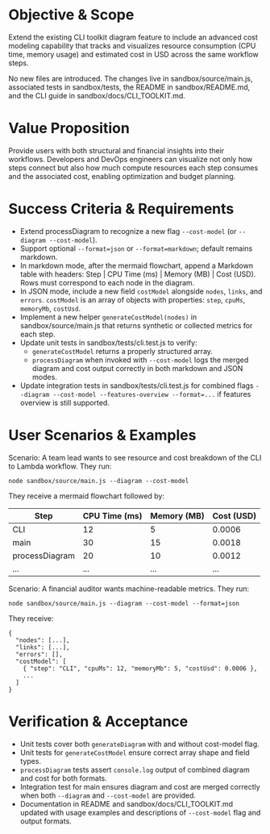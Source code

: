 # Objective & Scope

Extend the existing CLI toolkit diagram feature to include an advanced cost modeling capability that tracks and visualizes resource consumption (CPU time, memory usage) and estimated cost in USD across the same workflow steps.

No new files are introduced. The changes live in sandbox/source/main.js, associated tests in sandbox/tests, the README in sandbox/README.md, and the CLI guide in sandbox/docs/CLI_TOOLKIT.md.

# Value Proposition

Provide users with both structural and financial insights into their workflows. Developers and DevOps engineers can visualize not only how steps connect but also how much compute resources each step consumes and the associated cost, enabling optimization and budget planning.

# Success Criteria & Requirements

- Extend processDiagram to recognize a new flag `--cost-model` (or `--diagram --cost-model`).  
- Support optional `--format=json` or `--format=markdown`; default remains markdown.  
- In markdown mode, after the mermaid flowchart, append a Markdown table with headers: Step | CPU Time (ms) | Memory (MB) | Cost (USD).  Rows must correspond to each node in the diagram.  
- In JSON mode, include a new field `costModel` alongside `nodes`, `links`, and `errors`.  `costModel` is an array of objects with properties: `step`, `cpuMs`, `memoryMb`, `costUsd`.  
- Implement a new helper `generateCostModel(nodes)` in sandbox/source/main.js that returns synthetic or collected metrics for each step.  
- Update unit tests in sandbox/tests/cli.test.js to verify:  
  - `generateCostModel` returns a properly structured array.  
  - `processDiagram` when invoked with `--cost-model` logs the merged diagram and cost output correctly in both markdown and JSON modes.  
- Update integration tests in sandbox/tests/cli.test.js for combined flags `--diagram --cost-model --features-overview --format=...` if features overview is still supported.  

# User Scenarios & Examples

Scenario: A team lead wants to see resource and cost breakdown of the CLI to Lambda workflow. They run:
```
node sandbox/source/main.js --diagram --cost-model
```
They receive a mermaid flowchart followed by:

| Step                     | CPU Time (ms) | Memory (MB) | Cost (USD) |
|--------------------------|---------------|-------------|------------|
| CLI                      |  12           |     5       |  0.0006    |
| main                     |  30           |    15       |  0.0018    |
| processDiagram           |  20           |    10       |  0.0012    |
| ...                      |  ...          |    ...      |   ...      |

Scenario: A financial auditor wants machine-readable metrics. They run:
```
node sandbox/source/main.js --diagram --cost-model --format=json
```
They receive:
```
{
  "nodes": [...],
  "links": [...],
  "errors": [],
  "costModel": [
    { "step": "CLI", "cpuMs": 12, "memoryMb": 5, "costUsd": 0.0006 },
    ...
  ]
}
```

# Verification & Acceptance

- Unit tests cover both `generateDiagram` with and without cost-model flag.  
- Unit tests for `generateCostModel` ensure correct array shape and field types.  
- `processDiagram` tests assert `console.log` output of combined diagram and cost for both formats.  
- Integration test for main ensures diagram and cost are merged correctly when both `--diagram` and `--cost-model` are provided.  
- Documentation in README and sandbox/docs/CLI_TOOLKIT.md updated with usage examples and descriptions of `--cost-model` flag and output formats.
